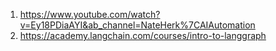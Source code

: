 1. https://www.youtube.com/watch?v=Ey18PDiaAYI&ab_channel=NateHerk%7CAIAutomation
2. https://academy.langchain.com/courses/intro-to-langgraph